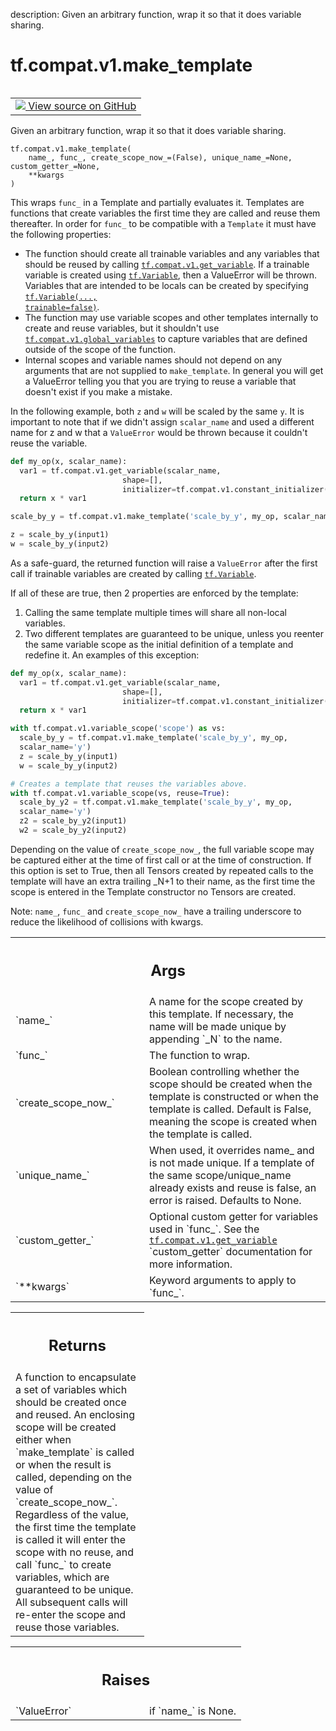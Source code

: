 description: Given an arbitrary function, wrap it so that it does variable sharing.

<div itemscope itemtype="http://developers.google.com/ReferenceObject">
<meta itemprop="name" content="tf.compat.v1.make_template" />
<meta itemprop="path" content="Stable" />
</div>

# tf.compat.v1.make_template

<!-- Insert buttons and diff -->

<table class="tfo-notebook-buttons tfo-api nocontent" align="left">
<td>
  <a target="_blank" href="https://github.com/tensorflow/tensorflow/blob/r2.4/tensorflow/python/ops/template.py#L39-L161">
    <img src="https://www.tensorflow.org/images/GitHub-Mark-32px.png" />
    View source on GitHub
  </a>
</td>
</table>



Given an arbitrary function, wrap it so that it does variable sharing.

<pre class="devsite-click-to-copy prettyprint lang-py tfo-signature-link">
<code>tf.compat.v1.make_template(
    name_, func_, create_scope_now_=(False), unique_name_=None, custom_getter_=None,
    **kwargs
)
</code></pre>



<!-- Placeholder for "Used in" -->

This wraps `func_` in a Template and partially evaluates it. Templates are
functions that create variables the first time they are called and reuse them
thereafter. In order for `func_` to be compatible with a `Template` it must
have the following properties:

* The function should create all trainable variables and any variables that
   should be reused by calling <a href="../../../tf/compat/v1/get_variable.md"><code>tf.compat.v1.get_variable</code></a>. If a trainable
   variable is
   created using <a href="../../../tf/Variable.md"><code>tf.Variable</code></a>, then a ValueError will be thrown. Variables
   that are intended to be locals can be created by specifying
   <a href="../../../tf/Variable.md"><code>tf.Variable(..., trainable=false)</code></a>.
* The function may use variable scopes and other templates internally to
    create and reuse variables, but it shouldn't use
    <a href="../../../tf/compat/v1/global_variables.md"><code>tf.compat.v1.global_variables</code></a> to
    capture variables that are defined outside of the scope of the function.
* Internal scopes and variable names should not depend on any arguments that
    are not supplied to `make_template`. In general you will get a ValueError
    telling you that you are trying to reuse a variable that doesn't exist
    if you make a mistake.

In the following example, both `z` and `w` will be scaled by the same `y`. It
is important to note that if we didn't assign `scalar_name` and used a
different name for z and w that a `ValueError` would be thrown because it
couldn't reuse the variable.

```python
def my_op(x, scalar_name):
  var1 = tf.compat.v1.get_variable(scalar_name,
                         shape=[],
                         initializer=tf.compat.v1.constant_initializer(1))
  return x * var1

scale_by_y = tf.compat.v1.make_template('scale_by_y', my_op, scalar_name='y')

z = scale_by_y(input1)
w = scale_by_y(input2)
```

As a safe-guard, the returned function will raise a `ValueError` after the
first call if trainable variables are created by calling <a href="../../../tf/Variable.md"><code>tf.Variable</code></a>.

If all of these are true, then 2 properties are enforced by the template:

1. Calling the same template multiple times will share all non-local
    variables.
2. Two different templates are guaranteed to be unique, unless you reenter the
    same variable scope as the initial definition of a template and redefine
    it. An examples of this exception:

```python
def my_op(x, scalar_name):
  var1 = tf.compat.v1.get_variable(scalar_name,
                         shape=[],
                         initializer=tf.compat.v1.constant_initializer(1))
  return x * var1

with tf.compat.v1.variable_scope('scope') as vs:
  scale_by_y = tf.compat.v1.make_template('scale_by_y', my_op,
  scalar_name='y')
  z = scale_by_y(input1)
  w = scale_by_y(input2)

# Creates a template that reuses the variables above.
with tf.compat.v1.variable_scope(vs, reuse=True):
  scale_by_y2 = tf.compat.v1.make_template('scale_by_y', my_op,
  scalar_name='y')
  z2 = scale_by_y2(input1)
  w2 = scale_by_y2(input2)
```

Depending on the value of `create_scope_now_`, the full variable scope may be
captured either at the time of first call or at the time of construction. If
this option is set to True, then all Tensors created by repeated calls to the
template will have an extra trailing _N+1 to their name, as the first time the
scope is entered in the Template constructor no Tensors are created.

Note: `name_`, `func_` and `create_scope_now_` have a trailing underscore to
reduce the likelihood of collisions with kwargs.

<!-- Tabular view -->
 <table class="responsive fixed orange">
<colgroup><col width="214px"><col></colgroup>
<tr><th colspan="2"><h2 class="add-link">Args</h2></th></tr>

<tr>
<td>
`name_`
</td>
<td>
A name for the scope created by this template. If necessary, the name
will be made unique by appending `_N` to the name.
</td>
</tr><tr>
<td>
`func_`
</td>
<td>
The function to wrap.
</td>
</tr><tr>
<td>
`create_scope_now_`
</td>
<td>
Boolean controlling whether the scope should be created
when the template is constructed or when the template is called. Default
is False, meaning the scope is created when the template is called.
</td>
</tr><tr>
<td>
`unique_name_`
</td>
<td>
When used, it overrides name_ and is not made unique. If a
template of the same scope/unique_name already exists and reuse is false,
an error is raised. Defaults to None.
</td>
</tr><tr>
<td>
`custom_getter_`
</td>
<td>
Optional custom getter for variables used in `func_`. See
the <a href="../../../tf/compat/v1/get_variable.md"><code>tf.compat.v1.get_variable</code></a> `custom_getter` documentation for more
information.
</td>
</tr><tr>
<td>
`**kwargs`
</td>
<td>
Keyword arguments to apply to `func_`.
</td>
</tr>
</table>



<!-- Tabular view -->
 <table class="responsive fixed orange">
<colgroup><col width="214px"><col></colgroup>
<tr><th colspan="2"><h2 class="add-link">Returns</h2></th></tr>
<tr class="alt">
<td colspan="2">
A function to encapsulate a set of variables which should be created once
and reused. An enclosing scope will be created either when `make_template`
is called or when the result is called, depending on the value of
`create_scope_now_`. Regardless of the value, the first time the template
is called it will enter the scope with no reuse, and call `func_` to create
variables, which are guaranteed to be unique. All subsequent calls will
re-enter the scope and reuse those variables.
</td>
</tr>

</table>



<!-- Tabular view -->
 <table class="responsive fixed orange">
<colgroup><col width="214px"><col></colgroup>
<tr><th colspan="2"><h2 class="add-link">Raises</h2></th></tr>

<tr>
<td>
`ValueError`
</td>
<td>
if `name_` is None.
</td>
</tr>
</table>

